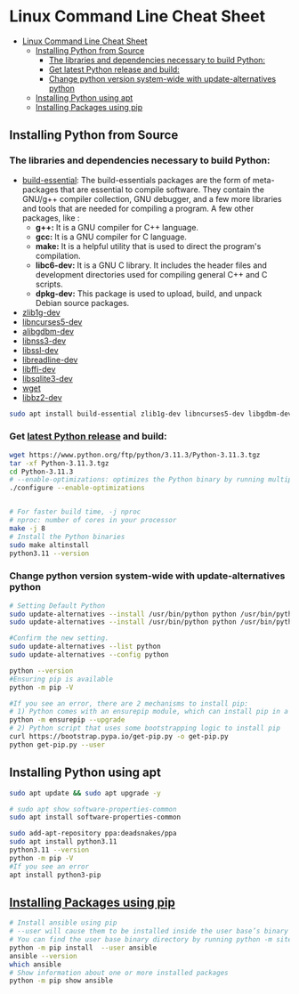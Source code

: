 # Linux Command Line Cheat Sheet


- [Linux Command Line Cheat Sheet](#linux-command-line-cheat-sheet)
  - [Installing Python from Source](#installing-python-from-source)
    - [The libraries and dependencies necessary to build Python:](#the-libraries-and-dependencies-necessary-to-build-python)
    - [Get latest Python release and build:](#get-latest-python-release-and-build)
    - [Change python version system-wide with update-alternatives python](#change-python-version-system-wide-with-update-alternatives-python)
  - [Installing Python using apt](#installing-python-using-apt)
  - [Installing Packages using pip](#installing-packages-using-pip)


## Installing Python from Source

### The libraries and dependencies necessary to build Python:
- [build-essential](https://packages.debian.org/search?lang=en&searchon=names&keywords=build-essential): The build-essentials packages are the form of meta-packages that are essential to compile software. They contain the GNU/g++ compiler collection, GNU debugger, and a few more libraries and tools that are needed for compiling a program. A few other packages, like :
  - **g++:** It is a GNU compiler for C++ language.
  - **gcc:** It is a GNU compiler for C language.
  - **make:** It is a helpful utility that is used to direct the program's compilation.
  - **libc6-dev:** It is a GNU C library. It includes the header files and development directories used for compiling general C++ and C scripts.
  - **dpkg-dev:** This package is used to upload, build, and unpack Debian source packages.
- [zlib1g-dev](https://packages.debian.org/en/sid/zlib1g-dev)
- [libncurses5-dev](https://packages.debian.org/en/sid/libncurses5-dev)
- [alibgdbm-dev](https://packages.debian.org/en/sid/libgdbm-dev)
- [libnss3-dev](https://packages.debian.org/en/sid/libnss3-dev)
- [libssl-dev](https://packages.debian.org/en/sid/libssl-dev)
- [libreadline-dev](https://packages.debian.org/en/sid/libreadline-dev)
- [libffi-dev](https://packages.debian.org/en/sid/libffi-dev)
- [libsqlite3-dev](https://packages.debian.org/en/sid/libsqlite3-dev)
- [wget](https://packages.debian.org/en/sid/wget)
- [libbz2-dev](https://packages.debian.org/en/sid/libbz2-dev)

```sh
sudo apt install build-essential zlib1g-dev libncurses5-dev libgdbm-dev libnss3-dev libssl-dev libreadline-dev libffi-dev libsqlite3-dev wget libbz2-dev

```

### Get [latest Python release](https://www.python.org/downloads/source/) and build:

```sh
wget https://www.python.org/ftp/python/3.11.3/Python-3.11.3.tgz
tar -xf Python-3.11.3.tgz
cd Python-3.11.3
# --enable-optimizations: optimizes the Python binary by running multiple tests
./configure --enable-optimizations


# For faster build time, -j nproc
# nproc: number of cores in your processor
make -j 8
# Install the Python binaries
sudo make altinstall
python3.11 --version

```
### Change python version system-wide with update-alternatives python
```sh
# Setting Default Python
sudo update-alternatives --install /usr/bin/python python /usr/bin/python3.11 1
sudo update-alternatives --install /usr/bin/python python /usr/bin/python2.7 2

#Confirm the new setting.
sudo update-alternatives --list python
sudo update-alternatives --config python

python --version
#Ensuring pip is available
python -m pip -V

#If you see an error, there are 2 mechanisms to install pip:
# 1) Python comes with an ensurepip module, which can install pip in a Python environment.
python -m ensurepip --upgrade
# 2) Python script that uses some bootstrapping logic to install pip
curl https://bootstrap.pypa.io/get-pip.py -o get-pip.py
python get-pip.py --user

```


## Installing Python using apt 

``` sh 
sudo apt update && sudo apt upgrade -y

# sudo apt show software-properties-common
sudo apt install software-properties-common

sudo add-apt-repository ppa:deadsnakes/ppa
sudo apt install python3.11
python3.11 --version
python -m pip -V
#If you see an error
apt install python3-pip

```

## [Installing Packages using pip](https://packaging.python.org/en/latest/tutorials/installing-packages/)

```sh
# Install ansible using pip
# --user will cause them to be installed inside the user base’s binary directory
# You can find the user base binary directory by running python -m site --user-base and adding bin to the end.
python -m pip install  --user ansible
ansible --version
which ansible
# Show information about one or more installed packages
python -m pip show ansible
```